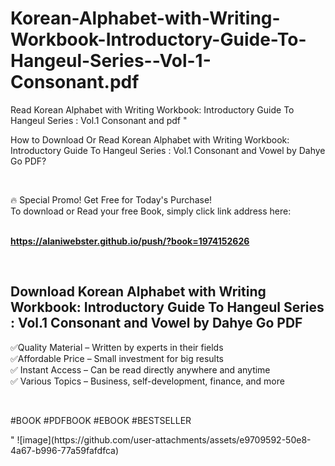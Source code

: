 # Korean-Alphabet-with-Writing-Workbook-Introductory-Guide-To-Hangeul-Series--Vol-1-Consonant.pdf
Read Korean Alphabet with Writing Workbook: Introductory Guide To Hangeul Series : Vol.1 Consonant and  pdf
"<p>How to Download Or Read Korean Alphabet with Writing Workbook: Introductory Guide To Hangeul Series : Vol.1 Consonant and Vowel by Dahye Go PDF?</p>
<p>&nbsp;</p>
<p>&#128293;  Special Promo! Get Free for Today's Purchase!<br />To download or Read your free Book, simply click link address here:&nbsp;<br />&nbsp;</p>
<p><a href=""https://alaniwebster.github.io/push/?book=1974152626""><strong>https://alaniwebster.github.io/push/?book=1974152626</strong></a></p>
<p>&nbsp;</p>
<h2>Download Korean Alphabet with Writing Workbook: Introductory Guide To Hangeul Series : Vol.1 Consonant and Vowel by Dahye Go PDF</h2>
<p>&#x2705;Quality Material &ndash; Written by experts in their fields<br />&#x2705;Affordable Price &ndash; Small investment for big results<br />&#x2705; Instant Access &ndash; Can be read directly anywhere and anytime<br />&#x2705; Various Topics &ndash; Business, self-development, finance, and more</p>
<p>&nbsp;</p>
<p>#BOOK #PDFBOOK #EBOOK #BESTSELLER</p>
"
![image](https://github.com/user-attachments/assets/e9709592-50e8-4a67-b996-77a59fafdfca)
